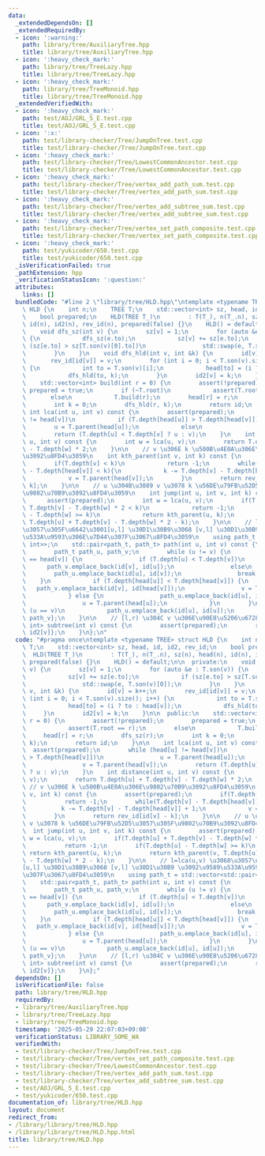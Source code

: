 ```yaml
---
data:
  _extendedDependsOn: []
  _extendedRequiredBy:
  - icon: ':warning:'
    path: library/tree/AuxiliaryTree.hpp
    title: library/tree/AuxiliaryTree.hpp
  - icon: ':heavy_check_mark:'
    path: library/tree/TreeLazy.hpp
    title: library/tree/TreeLazy.hpp
  - icon: ':heavy_check_mark:'
    path: library/tree/TreeMonoid.hpp
    title: library/tree/TreeMonoid.hpp
  _extendedVerifiedWith:
  - icon: ':heavy_check_mark:'
    path: test/AOJ/GRL_5_E.test.cpp
    title: test/AOJ/GRL_5_E.test.cpp
  - icon: ':x:'
    path: test/library-checker/Tree/JumpOnTree.test.cpp
    title: test/library-checker/Tree/JumpOnTree.test.cpp
  - icon: ':heavy_check_mark:'
    path: test/library-checker/Tree/LowestCommonAncestor.test.cpp
    title: test/library-checker/Tree/LowestCommonAncestor.test.cpp
  - icon: ':heavy_check_mark:'
    path: test/library-checker/Tree/vertex_add_path_sum.test.cpp
    title: test/library-checker/Tree/vertex_add_path_sum.test.cpp
  - icon: ':heavy_check_mark:'
    path: test/library-checker/Tree/vertex_add_subtree_sum.test.cpp
    title: test/library-checker/Tree/vertex_add_subtree_sum.test.cpp
  - icon: ':heavy_check_mark:'
    path: test/library-checker/Tree/vertex_set_path_composite.test.cpp
    title: test/library-checker/Tree/vertex_set_path_composite.test.cpp
  - icon: ':heavy_check_mark:'
    path: test/yukicoder/650.test.cpp
    title: test/yukicoder/650.test.cpp
  _isVerificationFailed: true
  _pathExtension: hpp
  _verificationStatusIcon: ':question:'
  attributes:
    links: []
  bundledCode: "#line 2 \"library/tree/HLD.hpp\"\ntemplate <typename TREE> struct\
    \ HLD {\n    int n;\n    TREE T;\n    std::vector<int> sz, head, id, id2, rev_id;\n\
    \    bool prepared;\n    HLD(TREE T_)\n        : T(T_), n(T_.n), sz(n), head(n),\
    \ id(n), id2(n), rev_id(n), prepared(false) {}\n    HLD() = default;\n\n  private:\n\
    \    void dfs_sz(int v) {\n        sz[v] = 1;\n        for (auto &e : T.son(v))\
    \ {\n            dfs_sz(e.to);\n            sz[v] += sz[e.to];\n            if\
    \ (sz[e.to] > sz[T.son(v)[0].to])\n                std::swap(e, T.son(v)[0]);\n\
    \        }\n    }\n    void dfs_hld(int v, int &k) {\n        id[v] = k++;\n \
    \       rev_id[id[v]] = v;\n        for (int i = 0; i < T.son(v).size(); i++)\
    \ {\n            int to = T.son(v)[i];\n            head[to] = (i ? to : head[v]);\n\
    \            dfs_hld(to, k);\n        }\n        id2[v] = k;\n    }\n\n  public:\n\
    \    std::vector<int> build(int r = 0) {\n        assert(!prepared);\n       \
    \ prepared = true;\n        if (~T.root)\n            assert(T.root == r);\n \
    \       else\n            T.build(r);\n        head[r] = r;\n        dfs_sz(r);\n\
    \        int k = 0;\n        dfs_hld(r, k);\n        return id;\n    }\n\n   \
    \ int lca(int u, int v) const {\n        assert(prepared);\n        while (head[u]\
    \ != head[v])\n            if (T.depth[head[u]] > T.depth[head[v]])\n        \
    \        u = T.parent(head[u]);\n            else\n                v = T.parent(head[v]);\n\
    \        return (T.depth[u] < T.depth[v] ? u : v);\n    }\n    int distance(int\
    \ u, int v) const {\n        int w = lca(u, v);\n        return T.depth[u] + T.depth[v]\
    \ - T.depth[w] * 2;\n    }\n\n    // v \u306E k \u500B\u4E0A\u306E\u9802\u70B9\
    \u3092\u8FD4\u3059\n    int kth_parent(int v, int k) const {\n        assert(prepared);\n\
    \        if(T.depth[v] < k)\n            return -1;\n        while(T.depth[v]\
    \ - T.depth[head[v]] < k){\n            k -= T.depth[v] - T.depth[head[v]] + 1;\n\
    \            v = T.parent(head[v]);\n        }\n        return rev_id[id[v] -\
    \ k];\n    }\n\n    // u \u304B\u3089 v \u3078 k \u56DE\u79FB\u52D5\u3057\u305F\
    \u9802\u70B9\u3092\u8FD4\u3059\n    int jump(int u, int v, int k) const {\n  \
    \      assert(prepared);\n        int w = lca(u, v);\n        if(T.depth[u] +\
    \ T.depth[v] - T.depth[w] * 2 < k)\n            return -1;\n        if(T.depth[u]\
    \ - T.depth[w] >= k)\n            return kth_parent(u, k);\n        return kth_parent(v,\
    \ T.depth[u] + T.depth[v] - T.depth[w] * 2 - k);\n    }\n\n    // l=lca(u,v) \u3068\
    \u3057\u305F\u6642\u3001[u,l] \u30D1\u30B9\u3068 [v,l] \u30D1\u30B9 \u3092\u9589\
    \u533A\u9593\u306E\u7D44\u307F\u3067\u8FD4\u3059\n    using path_t = std::vector<std::pair<int,\
    \ int>>;\n    std::pair<path_t, path_t> path(int u, int v) const {\n        assert(prepared);\n\
    \        path_t path_u, path_v;\n        while (u != v) {\n            if (head[u]\
    \ == head[v]) {\n                if (T.depth[u] < T.depth[v])\n              \
    \      path_v.emplace_back(id[v], id[u]);\n                else\n            \
    \        path_u.emplace_back(id[u], id[v]);\n                break;\n        \
    \    }\n            if (T.depth[head[u]] < T.depth[head[v]]) {\n             \
    \   path_v.emplace_back(id[v], id[head[v]]);\n                v = T.parent(head[v]);\n\
    \            } else {\n                path_u.emplace_back(id[u], id[head[u]]);\n\
    \                u = T.parent(head[u]);\n            }\n        }\n        if\
    \ (u == v)\n            path_u.emplace_back(id[u], id[u]);\n        return {path_u,\
    \ path_v};\n    }\n\n    // [l,r) \u304C v \u306E\u90E8\u5206\u6728\n    std::pair<int,\
    \ int> subtree(int v) const {\n        assert(prepared);\n        return {id[v],\
    \ id2[v]};\n    }\n};\n"
  code: "#pragma once\ntemplate <typename TREE> struct HLD {\n    int n;\n    TREE\
    \ T;\n    std::vector<int> sz, head, id, id2, rev_id;\n    bool prepared;\n  \
    \  HLD(TREE T_)\n        : T(T_), n(T_.n), sz(n), head(n), id(n), id2(n), rev_id(n),\
    \ prepared(false) {}\n    HLD() = default;\n\n  private:\n    void dfs_sz(int\
    \ v) {\n        sz[v] = 1;\n        for (auto &e : T.son(v)) {\n            dfs_sz(e.to);\n\
    \            sz[v] += sz[e.to];\n            if (sz[e.to] > sz[T.son(v)[0].to])\n\
    \                std::swap(e, T.son(v)[0]);\n        }\n    }\n    void dfs_hld(int\
    \ v, int &k) {\n        id[v] = k++;\n        rev_id[id[v]] = v;\n        for\
    \ (int i = 0; i < T.son(v).size(); i++) {\n            int to = T.son(v)[i];\n\
    \            head[to] = (i ? to : head[v]);\n            dfs_hld(to, k);\n   \
    \     }\n        id2[v] = k;\n    }\n\n  public:\n    std::vector<int> build(int\
    \ r = 0) {\n        assert(!prepared);\n        prepared = true;\n        if (~T.root)\n\
    \            assert(T.root == r);\n        else\n            T.build(r);\n   \
    \     head[r] = r;\n        dfs_sz(r);\n        int k = 0;\n        dfs_hld(r,\
    \ k);\n        return id;\n    }\n\n    int lca(int u, int v) const {\n      \
    \  assert(prepared);\n        while (head[u] != head[v])\n            if (T.depth[head[u]]\
    \ > T.depth[head[v]])\n                u = T.parent(head[u]);\n            else\n\
    \                v = T.parent(head[v]);\n        return (T.depth[u] < T.depth[v]\
    \ ? u : v);\n    }\n    int distance(int u, int v) const {\n        int w = lca(u,\
    \ v);\n        return T.depth[u] + T.depth[v] - T.depth[w] * 2;\n    }\n\n   \
    \ // v \u306E k \u500B\u4E0A\u306E\u9802\u70B9\u3092\u8FD4\u3059\n    int kth_parent(int\
    \ v, int k) const {\n        assert(prepared);\n        if(T.depth[v] < k)\n \
    \           return -1;\n        while(T.depth[v] - T.depth[head[v]] < k){\n  \
    \          k -= T.depth[v] - T.depth[head[v]] + 1;\n            v = T.parent(head[v]);\n\
    \        }\n        return rev_id[id[v] - k];\n    }\n\n    // u \u304B\u3089\
    \ v \u3078 k \u56DE\u79FB\u52D5\u3057\u305F\u9802\u70B9\u3092\u8FD4\u3059\n  \
    \  int jump(int u, int v, int k) const {\n        assert(prepared);\n        int\
    \ w = lca(u, v);\n        if(T.depth[u] + T.depth[v] - T.depth[w] * 2 < k)\n \
    \           return -1;\n        if(T.depth[u] - T.depth[w] >= k)\n           \
    \ return kth_parent(u, k);\n        return kth_parent(v, T.depth[u] + T.depth[v]\
    \ - T.depth[w] * 2 - k);\n    }\n\n    // l=lca(u,v) \u3068\u3057\u305F\u6642\u3001\
    [u,l] \u30D1\u30B9\u3068 [v,l] \u30D1\u30B9 \u3092\u9589\u533A\u9593\u306E\u7D44\
    \u307F\u3067\u8FD4\u3059\n    using path_t = std::vector<std::pair<int, int>>;\n\
    \    std::pair<path_t, path_t> path(int u, int v) const {\n        assert(prepared);\n\
    \        path_t path_u, path_v;\n        while (u != v) {\n            if (head[u]\
    \ == head[v]) {\n                if (T.depth[u] < T.depth[v])\n              \
    \      path_v.emplace_back(id[v], id[u]);\n                else\n            \
    \        path_u.emplace_back(id[u], id[v]);\n                break;\n        \
    \    }\n            if (T.depth[head[u]] < T.depth[head[v]]) {\n             \
    \   path_v.emplace_back(id[v], id[head[v]]);\n                v = T.parent(head[v]);\n\
    \            } else {\n                path_u.emplace_back(id[u], id[head[u]]);\n\
    \                u = T.parent(head[u]);\n            }\n        }\n        if\
    \ (u == v)\n            path_u.emplace_back(id[u], id[u]);\n        return {path_u,\
    \ path_v};\n    }\n\n    // [l,r) \u304C v \u306E\u90E8\u5206\u6728\n    std::pair<int,\
    \ int> subtree(int v) const {\n        assert(prepared);\n        return {id[v],\
    \ id2[v]};\n    }\n};"
  dependsOn: []
  isVerificationFile: false
  path: library/tree/HLD.hpp
  requiredBy:
  - library/tree/AuxiliaryTree.hpp
  - library/tree/TreeLazy.hpp
  - library/tree/TreeMonoid.hpp
  timestamp: '2025-05-29 22:07:03+09:00'
  verificationStatus: LIBRARY_SOME_WA
  verifiedWith:
  - test/library-checker/Tree/JumpOnTree.test.cpp
  - test/library-checker/Tree/vertex_set_path_composite.test.cpp
  - test/library-checker/Tree/LowestCommonAncestor.test.cpp
  - test/library-checker/Tree/vertex_add_path_sum.test.cpp
  - test/library-checker/Tree/vertex_add_subtree_sum.test.cpp
  - test/AOJ/GRL_5_E.test.cpp
  - test/yukicoder/650.test.cpp
documentation_of: library/tree/HLD.hpp
layout: document
redirect_from:
- /library/library/tree/HLD.hpp
- /library/library/tree/HLD.hpp.html
title: library/tree/HLD.hpp
---
```

